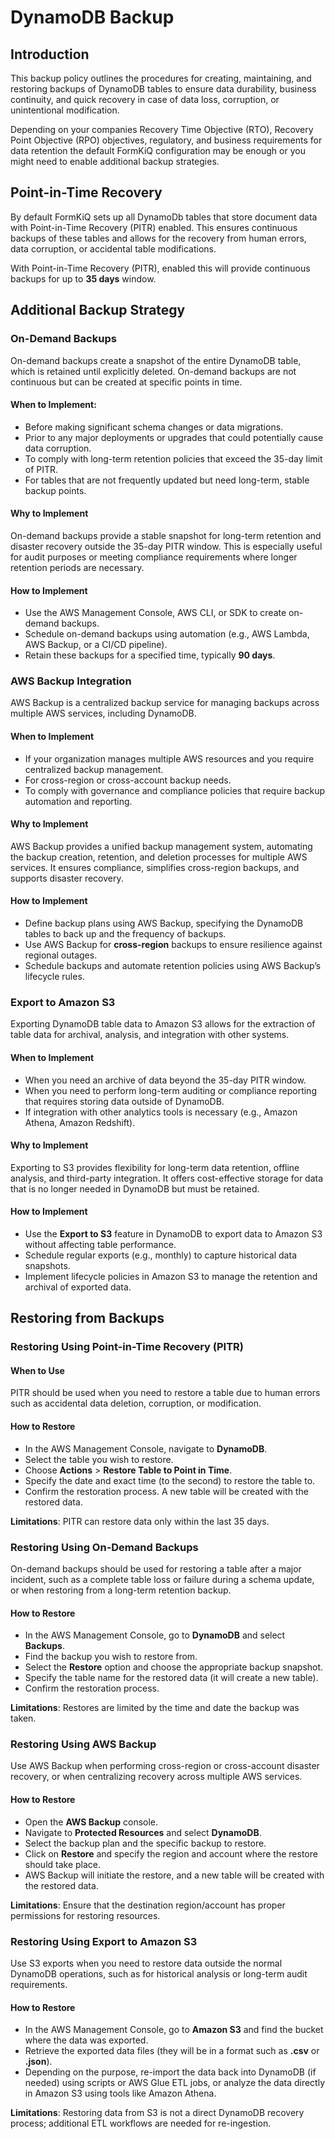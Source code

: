 # DynamoDB Backup

## Introduction
This backup policy outlines the procedures for creating, maintaining, and restoring backups of DynamoDB tables to ensure data durability, business continuity, and quick recovery in case of data loss, corruption, or unintentional modification.

Depending on your companies Recovery Time Objective (RTO), Recovery Point Objective (RPO) objectives, regulatory, and business requirements for data retention the default FormKiQ configuration may be enough or you might need to enable additional backup strategies.

## Point-in-Time Recovery

By default FormKiQ sets up all DynamoDb tables that store document data with Point-in-Time Recovery (PITR) enabled. This ensures continuous backups of these tables and allows for the recovery from human errors, data corruption, or accidental table modifications.

With Point-in-Time Recovery (PITR), enabled this will provide continuous backups for up to **35 days** window.

## Additional Backup Strategy

### On-Demand Backups

On-demand backups create a snapshot of the entire DynamoDB table, which is retained until explicitly deleted. On-demand backups are not continuous but can be created at specific points in time.

#### When to Implement:
  - Before making significant schema changes or data migrations.
  - Prior to any major deployments or upgrades that could potentially cause data corruption.
  - To comply with long-term retention policies that exceed the 35-day limit of PITR.
  - For tables that are not frequently updated but need long-term, stable backup points.

#### Why to Implement

On-demand backups provide a stable snapshot for long-term retention and disaster recovery outside the 35-day PITR window. This is especially useful for audit purposes or meeting compliance requirements where longer retention periods are necessary.

#### How to Implement
  - Use the AWS Management Console, AWS CLI, or SDK to create on-demand backups.
  - Schedule on-demand backups using automation (e.g., AWS Lambda, AWS Backup, or a CI/CD pipeline).
  - Retain these backups for a specified time, typically **90 days**.

### AWS Backup Integration

AWS Backup is a centralized backup service for managing backups across multiple AWS services, including DynamoDB.

#### When to Implement
  - If your organization manages multiple AWS resources and you require centralized backup management.
  - For cross-region or cross-account backup needs.
  - To comply with governance and compliance policies that require backup automation and reporting.

#### Why to Implement

AWS Backup provides a unified backup management system, automating the backup creation, retention, and deletion processes for multiple AWS services. It ensures compliance, simplifies cross-region backups, and supports disaster recovery.

#### How to Implement

  - Define backup plans using AWS Backup, specifying the DynamoDB tables to back up and the frequency of backups.
  - Use AWS Backup for **cross-region** backups to ensure resilience against regional outages.
  - Schedule backups and automate retention policies using AWS Backup’s lifecycle rules.

### Export to Amazon S3

Exporting DynamoDB table data to Amazon S3 allows for the extraction of table data for archival, analysis, and integration with other systems.

#### When to Implement

  - When you need an archive of data beyond the 35-day PITR window.
  - When you need to perform long-term auditing or compliance reporting that requires storing data outside of DynamoDB.
  - If integration with other analytics tools is necessary (e.g., Amazon Athena, Amazon Redshift).

#### Why to Implement

Exporting to S3 provides flexibility for long-term data retention, offline analysis, and third-party integration. It offers cost-effective storage for data that is no longer needed in DynamoDB but must be retained.

#### How to Implement

  - Use the **Export to S3** feature in DynamoDB to export data to Amazon S3 without affecting table performance.
  - Schedule regular exports (e.g., monthly) to capture historical data snapshots.
  - Implement lifecycle policies in Amazon S3 to manage the retention and archival of exported data.

## Restoring from Backups

### Restoring Using Point-in-Time Recovery (PITR)

#### When to Use

PITR should be used when you need to restore a table due to human errors such as accidental data deletion, corruption, or modification.

#### How to Restore
* In the AWS Management Console, navigate to **DynamoDB**.
* Select the table you wish to restore.
* Choose **Actions** > **Restore Table to Point in Time**.
* Specify the date and exact time (to the second) to restore the table to.
* Confirm the restoration process. A new table will be created with the restored data.  
  
**Limitations**: PITR can restore data only within the last 35 days.

### Restoring Using On-Demand Backups

On-demand backups should be used for restoring a table after a major incident, such as a complete table loss or failure during a schema update, or when restoring from a long-term retention backup.

#### How to Restore

* In the AWS Management Console, go to **DynamoDB** and select **Backups**.
* Find the backup you wish to restore from.
* Select the **Restore** option and choose the appropriate backup snapshot.
* Specify the table name for the restored data (it will create a new table).
* Confirm the restoration process.
  
**Limitations**: Restores are limited by the time and date the backup was taken.

### Restoring Using AWS Backup

Use AWS Backup when performing cross-region or cross-account disaster recovery, or when centralizing recovery across multiple AWS services.

#### How to Restore

* Open the **AWS Backup** console.
* Navigate to **Protected Resources** and select **DynamoDB**.
* Select the backup plan and the specific backup to restore.
* Click on **Restore** and specify the region and account where the restore should take place.
* AWS Backup will initiate the restore, and a new table will be created with the restored data.

**Limitations**: Ensure that the destination region/account has proper permissions for restoring resources.

### Restoring Using Export to Amazon S3

Use S3 exports when you need to restore data outside the normal DynamoDB operations, such as for historical analysis or long-term audit requirements.

#### How to Restore
* In the AWS Management Console, go to **Amazon S3** and find the bucket where the data was exported.
* Retrieve the exported data files (they will be in a format such as **.csv** or **.json**).
* Depending on the purpose, re-import the data back into DynamoDB (if needed) using scripts or AWS Glue ETL jobs, or analyze the data directly in Amazon S3 using tools like Amazon Athena.

**Limitations**: Restoring data from S3 is not a direct DynamoDB recovery process; additional ETL workflows are needed for re-ingestion.
